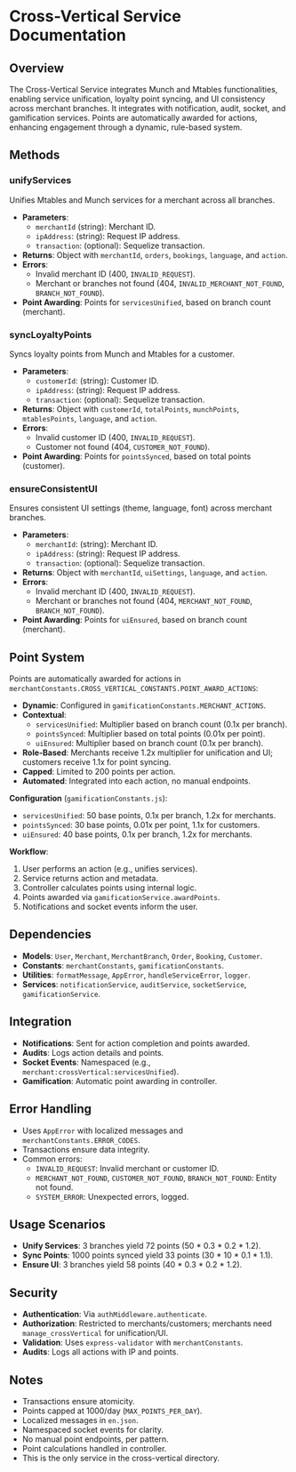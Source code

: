 # Cross-Vertical Service Documentation

## Overview
The Cross-Vertical Service integrates Munch and Mtables functionalities, enabling service unification, loyalty point syncing, and UI consistency across merchant branches. It integrates with notification, audit, socket, and gamification services. Points are automatically awarded for actions, enhancing engagement through a dynamic, rule-based system.

## Methods

### unifyServices
Unifies Mtables and Munch services for a merchant across all branches.

- **Parameters**:
  - `merchantId` (string): Merchant ID.
  - `ipAddress`: (string): Request IP address.
  - `transaction`: (optional): Sequelize transaction.
- **Returns**: Object with `merchantId`, `orders`, `bookings`, `language`, and `action`.
- **Errors**:
  - Invalid merchant ID (400, `INVALID_REQUEST`).
  - Merchant or branches not found (404, `INVALID_MERCHANT_NOT_FOUND`, `BRANCH_NOT_FOUND`).
- **Point Awarding**: Points for `servicesUnified`, based on branch count (merchant).

### syncLoyaltyPoints
Syncs loyalty points from Munch and Mtables for a customer.

- **Parameters**:
  - `customerId`: (string): Customer ID.
  - `ipAddress`: (string): Request IP address.
  - `transaction`: (optional): Sequelize transaction.
- **Returns**: Object with `customerId`, `totalPoints`, `munchPoints`, `mtablesPoints`, `language`, and `action`.
- **Errors**:
  - Invalid customer ID (400, `INVALID_REQUEST`).
  - Customer not found (404, `CUSTOMER_NOT_FOUND`).
- **Point Awarding**: Points for `pointsSynced`, based on total points (customer).

### ensureConsistentUI
Ensures consistent UI settings (theme, language, font) across merchant branches.

- **Parameters**:
  - `merchantId`: (string): Merchant ID.
  - `ipAddress`: (string): Request IP address.
  - `transaction`: (optional): Sequelize transaction.
- **Returns**: Object with `merchantId`, `uiSettings`, `language`, and `action`.
- **Errors**:
  - Invalid merchant ID (400, `INVALID_REQUEST`).
  - Merchant or branches not found (404, `MERCHANT_NOT_FOUND`, `BRANCH_NOT_FOUND`).
- **Point Awarding**: Points for `uiEnsured`, based on branch count (merchant).

## Point System
Points are automatically awarded for actions in `merchantConstants.CROSS_VERTICAL_CONSTANTS.POINT_AWARD_ACTIONS`:
- **Dynamic**: Configured in `gamificationConstants.MERCHANT_ACTIONS`.
- **Contextual**:
  - `servicesUnified`: Multiplier based on branch count (0.1x per branch).
  - `pointsSynced`: Multiplier based on total points (0.01x per point).
  - `uiEnsured`: Multiplier based on branch count (0.1x per branch).
- **Role-Based**: Merchants receive 1.2x multiplier for unification and UI; customers receive 1.1x for point syncing.
- **Capped**: Limited to 200 points per action.
- **Automated**: Integrated into each action, no manual endpoints.

**Configuration** (`gamificationConstants.js`):
- `servicesUnified`: 50 base points, 0.1x per branch, 1.2x for merchants.
- `pointsSynced`: 30 base points, 0.01x per point, 1.1x for customers.
- `uiEnsured`: 40 base points, 0.1x per branch, 1.2x for merchants.

**Workflow**:
1. User performs an action (e.g., unifies services).
2. Service returns action and metadata.
3. Controller calculates points using internal logic.
4. Points awarded via `gamificationService.awardPoints`.
5. Notifications and socket events inform the user.

## Dependencies
- **Models**: `User`, `Merchant`, `MerchantBranch`, `Order`, `Booking`, `Customer`.
- **Constants**: `merchantConstants`, `gamificationConstants`.
- **Utilities**: `formatMessage`, `AppError`, `handleServiceError`, `logger`.
- **Services**: `notificationService`, `auditService`, `socketService`, `gamificationService`.

## Integration
- **Notifications**: Sent for action completion and points awarded.
- **Audits**: Logs action details and points.
- **Socket Events**: Namespaced (e.g., `merchant:crossVertical:servicesUnified`).
- **Gamification**: Automatic point awarding in controller.

## Error Handling
- Uses `AppError` with localized messages and `merchantConstants.ERROR_CODES`.
- Transactions ensure data integrity.
- Common errors:
  - `INVALID_REQUEST`: Invalid merchant or customer ID.
  - `MERCHANT_NOT_FOUND`, `CUSTOMER_NOT_FOUND`, `BRANCH_NOT_FOUND`: Entity not found.
  - `SYSTEM_ERROR`: Unexpected errors, logged.

## Usage Scenarios
- **Unify Services**: 3 branches yield 72 points (50 * 0.3 * 0.2 * 1.2).
- **Sync Points**: 1000 points synced yield 33 points (30 * 10 * 0.1 * 1.1).
- **Ensure UI**: 3 branches yield 58 points (40 * 0.3 * 0.2 * 1.2).

## Security
- **Authentication**: Via `authMiddleware.authenticate`.
- **Authorization**: Restricted to merchants/customers; merchants need `manage_crossVertical` for unification/UI.
- **Validation**: Uses `express-validator` with `merchantConstants`.
- **Audits**: Logs all actions with IP and points.

## Notes
- Transactions ensure atomicity.
- Points capped at 1000/day (`MAX_POINTS_PER_DAY`).
- Localized messages in `en.json`.
- Namespaced socket events for clarity.
- No manual point endpoints, per pattern.
- Point calculations handled in controller.
- This is the only service in the cross-vertical directory.
